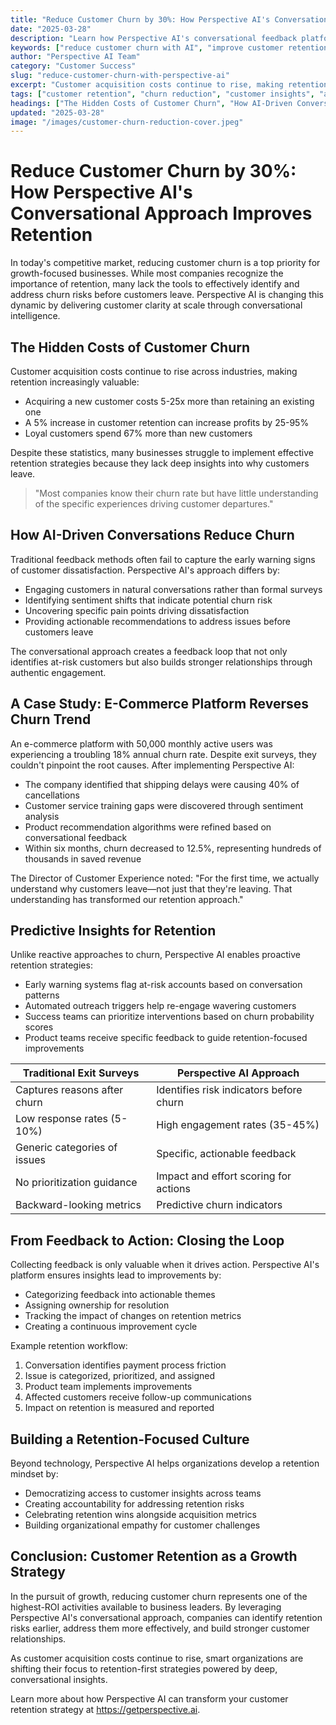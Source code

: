 ```yaml
---
title: "Reduce Customer Churn by 30%: How Perspective AI's Conversational Approach Improves Retention"
date: "2025-03-28"
description: "Learn how Perspective AI's conversational feedback platform helps businesses identify churn risks early and implement targeted retention strategies that significantly reduce customer attrition."
keywords: ["reduce customer churn with AI", "improve customer retention", "customer churn prevention", "AI customer feedback", "retention strategies", "customer attrition", "Perspective AI"]
author: "Perspective AI Team"
category: "Customer Success"
slug: "reduce-customer-churn-with-perspective-ai"
excerpt: "Customer acquisition costs continue to rise, making retention more critical than ever. Discover how Perspective AI's conversational approach helps businesses identify churn risks early and implement targeted strategies that reduce customer attrition by up to 30%."
tags: ["customer retention", "churn reduction", "customer insights", "ai technology", "business growth"]
headings: ["The Hidden Costs of Customer Churn", "How AI-Driven Conversations Reduce Churn", "A Case Study: E-Commerce Platform", "Predictive Insights for Retention", "From Feedback to Action"]
updated: "2025-03-28"
image: "/images/customer-churn-reduction-cover.jpeg"
---
```


# Reduce Customer Churn by 30%: How Perspective AI's Conversational Approach Improves Retention

In today's competitive market, reducing customer churn is a top priority for growth-focused businesses. While most companies recognize the importance of retention, many lack the tools to effectively identify and address churn risks before customers leave. Perspective AI is changing this dynamic by delivering customer clarity at scale through conversational intelligence.

## The Hidden Costs of Customer Churn

Customer acquisition costs continue to rise across industries, making retention increasingly valuable:

- Acquiring a new customer costs 5-25x more than retaining an existing one
- A 5% increase in customer retention can increase profits by 25-95%
- Loyal customers spend 67% more than new customers

Despite these statistics, many businesses struggle to implement effective retention strategies because they lack deep insights into why customers leave.

> "Most companies know their churn rate but have little understanding of the specific experiences driving customer departures."

## How AI-Driven Conversations Reduce Churn

Traditional feedback methods often fail to capture the early warning signs of customer dissatisfaction. Perspective AI's approach differs by:

- Engaging customers in natural conversations rather than formal surveys
- Identifying sentiment shifts that indicate potential churn risk
- Uncovering specific pain points driving dissatisfaction
- Providing actionable recommendations to address issues before customers leave

The conversational approach creates a feedback loop that not only identifies at-risk customers but also builds stronger relationships through authentic engagement.

## A Case Study: E-Commerce Platform Reverses Churn Trend

An e-commerce platform with 50,000 monthly active users was experiencing a troubling 18% annual churn rate. Despite exit surveys, they couldn't pinpoint the root causes. After implementing Perspective AI:

- The company identified that shipping delays were causing 40% of cancellations
- Customer service training gaps were discovered through sentiment analysis
- Product recommendation algorithms were refined based on conversational feedback
- Within six months, churn decreased to 12.5%, representing hundreds of thousands in saved revenue

The Director of Customer Experience noted: "For the first time, we actually understand why customers leave—not just that they're leaving. That understanding has transformed our retention approach."

## Predictive Insights for Retention

Unlike reactive approaches to churn, Perspective AI enables proactive retention strategies:

- Early warning systems flag at-risk accounts based on conversation patterns
- Automated outreach triggers help re-engage wavering customers
- Success teams can prioritize interventions based on churn probability scores
- Product teams receive specific feedback to guide retention-focused improvements

| Traditional Exit Surveys | Perspective AI Approach |
|-------------------------|--------------------------|
| Captures reasons after churn | Identifies risk indicators before churn |
| Low response rates (5-10%) | High engagement rates (35-45%) |
| Generic categories of issues | Specific, actionable feedback |
| No prioritization guidance | Impact and effort scoring for actions |
| Backward-looking metrics | Predictive churn indicators |

## From Feedback to Action: Closing the Loop

Collecting feedback is only valuable when it drives action. Perspective AI's platform ensures insights lead to improvements by:

- Categorizing feedback into actionable themes
- Assigning ownership for resolution
- Tracking the impact of changes on retention metrics
- Creating a continuous improvement cycle

Example retention workflow:
1. Conversation identifies payment process friction
2. Issue is categorized, prioritized, and assigned
3. Product team implements improvements
4. Affected customers receive follow-up communications
5. Impact on retention is measured and reported

## Building a Retention-Focused Culture

Beyond technology, Perspective AI helps organizations develop a retention mindset by:

- Democratizing access to customer insights across teams
- Creating accountability for addressing retention risks
- Celebrating retention wins alongside acquisition metrics
- Building organizational empathy for customer challenges

## Conclusion: Customer Retention as a Growth Strategy

In the pursuit of growth, reducing customer churn represents one of the highest-ROI activities available to business leaders. By leveraging Perspective AI's conversational approach, companies can identify retention risks earlier, address them more effectively, and build stronger customer relationships.

As customer acquisition costs continue to rise, smart organizations are shifting their focus to retention-first strategies powered by deep, conversational insights.

Learn more about how Perspective AI can transform your customer retention strategy at https://getperspective.ai. 